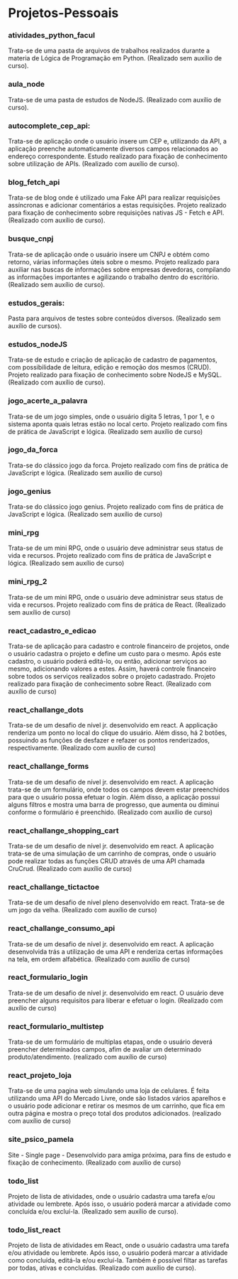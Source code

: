 # Projetos-Pessoais

### atividades_python_facul

Trata-se de uma pasta de arquivos de trabalhos realizados durante a materia de Lógica de Programação em Python.
(Realizado sem auxílio de curso).

### aula_node

Trata-se de uma pasta de estudos de NodeJS.
(Realizado com auxílio de curso).

### autocomplete_cep_api:

Trata-se de aplicação onde o usuário insere um CEP e, utilizando da API, a aplicação preenche automaticamente diversos campos relacionados ao endereço correspondente.
Estudo realizado para fixação de conhecimento sobre utilização de APIs.
(Realizado com auxílio de curso).

### blog_fetch_api

Trata-se de blog onde é utilizado uma Fake API para realizar requisições assíncronas e adicionar comentários a estas requisições.
Projeto realizado para fixação de conhecimento sobre requisições nativas JS - Fetch e API.
(Realizado com auxílio de curso).

### busque_cnpj

Trata-se de aplicação onde o usuário insere um CNPJ e obtém como retorno, várias informações úteis sobre o mesmo.
Projeto realizado para auxiliar nas buscas de informações sobre empresas devedoras, compilando as informações importantes e agilizando o trabalho dentro do escritório.
(Realizado sem auxílio de curso).

### estudos_gerais:

Pasta para arquivos de testes sobre conteúdos diversos.
(Realizado sem auxílio de cursos).

### estudos_nodeJS

Trata-se de estudo e criação de aplicação de cadastro de pagamentos, com possibilidade de leitura, edição e remoção dos mesmos (CRUD).
Projeto realizado para fixação de conhecimento sobre NodeJS e MySQL.
(Realizado com auxílio de curso).

### jogo_acerte_a_palavra

Trata-se de um jogo simples, onde o usuário digita 5 letras, 1 por 1, e o sistema aponta quais letras estão no local certo.
Projeto realizado com fins de prática de JavaScript e lógica.
(Realizado sem auxílio de curso)

### jogo_da_forca

Trata-se do clássico jogo da forca.
Projeto realizado com fins de prática de JavaScript e lógica.
(Realizado sem auxílio de curso)

### jogo_genius

Trata-se do clássico jogo genius.
Projeto realizado com fins de prática de JavaScript e lógica.
(Realizado sem auxílio de curso)

### mini_rpg

Trata-se de um mini RPG, onde o usuário deve administrar seus status de vida e recursos.
Projeto realizado com fins de prática de JavaScript e lógica.
(Realizado sem auxílio de curso)

### mini_rpg_2

Trata-se de um mini RPG, onde o usuário deve administrar seus status de vida e recursos.
Projeto realizado com fins de prática de React.
(Realizado sem auxílio de curso)

### react_cadastro_e_edicao

Trata-se de aplicação para cadastro e controle financeiro de projetos, onde o usuário cadastra o projeto e define um custo para o mesmo. Após este cadastro, o usuário poderá editá-lo, ou então, adicionar serviços ao mesmo, adicionando valores a estes. Assim, haverá controle financeiro sobre todos os serviços realizados sobre o projeto cadastrado.
Projeto realizado para fixação de conhecimento sobre React.
(Realizado com auxílio de curso)

### react_challange_dots

Trata-se de um desafio de nível jr. desenvolvido em react. A applicação renderiza um ponto no local do clique do usuário. Além disso, há 2 botões, possuindo as funções de desfazer e refazer os pontos renderizados, respectivamente.
(Realizado com auxílio de curso)

### react_challange_forms

Trata-se de um desafio de nível jr. desenvolvido em react. A aplicação trata-se de um formulário, onde todos os campos devem estar preenchidos para que o usuário possa efetuar o login. Além disso, a aplicação possui alguns filtros e mostra uma barra de progresso, que aumenta ou diminui conforme o formulário é preenchido.
(Realizado com auxílio de curso)

### react_challange_shopping_cart

Trata-se de um desafio de nível jr. desenvolvido em react. A aplicação trata-se de uma simulação de um carrinho de compras, onde o usuário pode realizar todas as funções CRUD através de uma API chamada CruCrud.
(Realizado com auxílio de curso)

### react_challange_tictactoe

Trata-se de um desafio de nível pleno desenvolvido em react. Trata-se de um jogo da velha.
(Realizado com auxílio de curso)

### react_challange_consumo_api

Trata-se de um desafio de nível jr. desenvolvido em react. A aplicação desenvolvida trás a utilização de uma API e renderiza certas informações na tela, em ordem alfabética.
(Realizado com auxílio de curso)

### react_formulario_login

Trata-se de um desafio de nível jr. desenvolvido em react. O usuário deve preencher alguns requisitos para liberar e efetuar o login.
(Realizado com auxílio de curso)

### react_formulario_multistep

Trata-se de um formulário de multiplas etapas, onde o usuário deverá preencher determinados campos, afim de avaliar um determinado produto/atendimento.
(realizado com auxílio de curso)

### react_projeto_loja

Trata-se de uma pagina web simulando uma loja de celulares. É feita utilizando uma API do Mercado Livre, onde são listados vários aparelhos e o usuário pode adicionar e retirar os mesmos de um carrinho, que fica em outra página e mostra o preço total dos produtos adicionados.
(realizado com auxílio de curso)

### site_psico_pamela

Site - Single page - Desenvolvido para amiga próxima, para fins de estudo e fixação de conhecimento.
(Realizado com auxílio de curso)

### todo_list

Projeto de lista de atividades, onde o usuário cadastra uma tarefa e/ou atividade ou lembrete.
Após isso, o usuário poderá marcar a atividade como concluída e/ou excluí-la.
(Realizado sem auxílio de curso).

### todo_list_react

Projeto de lista de atividades em React, onde o usuário cadastra uma tarefa e/ou atividade ou lembrete.
Após isso, o usuário poderá marcar a atividade como concluída, editá-la e/ou excluí-la.
Também é possível filtar as tarefas por todas, ativas e concluídas.
(Realizado com auxílio de curso).
